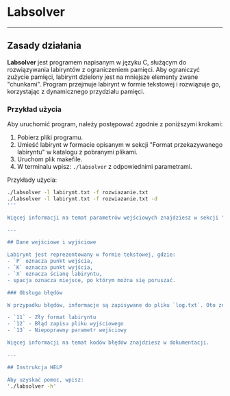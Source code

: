 # Labsolver

---

## Zasady działania

**Labsolver** jest programem napisanym w języku C, służącym do rozwiązywania labiryntów z ograniczeniem pamięci. Aby ograniczyć zużycie pamięci, labirynt dzielony jest na mniejsze elementy zwane "chunkami". Program przejmuje labirynt w formie tekstowej i rozwiązuje go, korzystając z dynamicznego przydziału pamięci.

### Przykład użycia

Aby uruchomić program, należy postępować zgodnie z poniższymi krokami:

1. Pobierz pliki programu.
2. Umieść labirynt w formacie opisanym w sekcji "Format przekazywanego labiryntu" w katalogu z pobranymi plikami.
3. Uruchom plik makefile.
4. W terminalu wpisz: `./labsolver` z odpowiednimi parametrami.

Przykłady użycia:
```bash
./labsolver -l labirynt.txt -f rozwiazanie.txt
./labsolver -l labirynt.txt -f rozwiazanie.txt -d
'''

Więcej informacji na temat parametrów wejściowych znajdziesz w sekcji "Parametry wejściowe".

---

## Dane wejściowe i wyjściowe

Labirynt jest reprezentowany w formie tekstowej, gdzie:
- `P` oznacza punkt wejścia,
- `K` oznacza punkt wyjścia,
- `X` oznacza ścianę labiryntu,
- spacja oznacza miejsce, po którym można się poruszać.

### Obsługa błędów

W przypadku błędów, informacje są zapisywane do pliku `log.txt`. Oto znaczenia kodów błędów:

- `11` - Zły format labiryntu
- `12` - Błąd zapisu pliku wyjściowego
- `13` - Niepoprawny parametr wejściowy

Więcej informacji na temat kodów błędów znajdziesz w dokumentacji.

---

## Instrukcja HELP

Aby uzyskać pomoc, wpisz:
'./labsolver -h'


